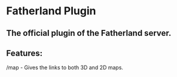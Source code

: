 # Fatherland Plugin
## The official plugin of the Fatherland server.

## Features:<br />
/map - Gives the links to both 3D and 2D maps.
